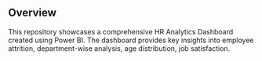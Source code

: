 ## Overview
This repository showcases a comprehensive HR Analytics Dashboard created using Power BI. The dashboard provides key insights into employee attrition, department-wise analysis, age distribution, job satisfaction.

